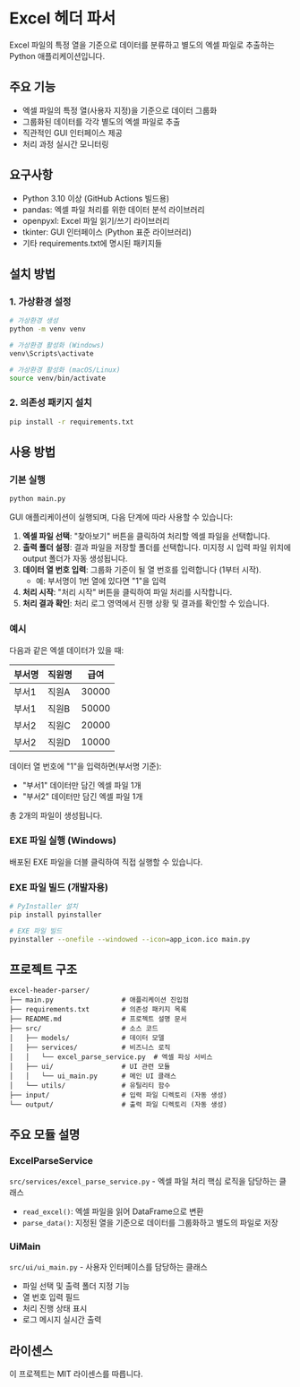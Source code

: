# Excel 헤더 파서

Excel 파일의 특정 열을 기준으로 데이터를 분류하고 별도의 엑셀 파일로 추출하는 Python 애플리케이션입니다.

## 주요 기능

- 엑셀 파일의 특정 열(사용자 지정)을 기준으로 데이터 그룹화
- 그룹화된 데이터를 각각 별도의 엑셀 파일로 추출
- 직관적인 GUI 인터페이스 제공
- 처리 과정 실시간 모니터링

## 요구사항

- Python 3.10 이상 (GitHub Actions 빌드용)
- pandas: 엑셀 파일 처리를 위한 데이터 분석 라이브러리
- openpyxl: Excel 파일 읽기/쓰기 라이브러리
- tkinter: GUI 인터페이스 (Python 표준 라이브러리)
- 기타 requirements.txt에 명시된 패키지들

## 설치 방법

### 1. 가상환경 설정

```bash
# 가상환경 생성
python -m venv venv

# 가상환경 활성화 (Windows)
venv\Scripts\activate

# 가상환경 활성화 (macOS/Linux)
source venv/bin/activate
```

### 2. 의존성 패키지 설치

```bash
pip install -r requirements.txt
```

## 사용 방법

### 기본 실행

```bash
python main.py
```

GUI 애플리케이션이 실행되며, 다음 단계에 따라 사용할 수 있습니다:

1. **엑셀 파일 선택**: "찾아보기" 버튼을 클릭하여 처리할 엑셀 파일을 선택합니다.
2. **출력 폴더 설정**: 결과 파일을 저장할 폴더를 선택합니다. 미지정 시 입력 파일 위치에 output 폴더가 자동 생성됩니다.
3. **데이터 열 번호 입력**: 그룹화 기준이 될 열 번호를 입력합니다 (1부터 시작).
   - 예: 부서명이 1번 열에 있다면 "1"을 입력
4. **처리 시작**: "처리 시작" 버튼을 클릭하여 파일 처리를 시작합니다.
5. **처리 결과 확인**: 처리 로그 영역에서 진행 상황 및 결과를 확인할 수 있습니다.

### 예시

다음과 같은 엑셀 데이터가 있을 때:

| 부서명 | 직원명 | 급여 |
|--------|--------|------|
| 부서1  | 직원A  | 30000|
| 부서1  | 직원B  | 50000|
| 부서2  | 직원C  | 20000|
| 부서2  | 직원D  | 10000|

데이터 열 번호에 "1"을 입력하면(부서명 기준):
- "부서1" 데이터만 담긴 엑셀 파일 1개
- "부서2" 데이터만 담긴 엑셀 파일 1개

총 2개의 파일이 생성됩니다.

### EXE 파일 실행 (Windows)

배포된 EXE 파일을 더블 클릭하여 직접 실행할 수 있습니다.

### EXE 파일 빌드 (개발자용)

```bash
# PyInstaller 설치
pip install pyinstaller

# EXE 파일 빌드
pyinstaller --onefile --windowed --icon=app_icon.ico main.py
```

## 프로젝트 구조

```
excel-header-parser/
├── main.py                 # 애플리케이션 진입점
├── requirements.txt        # 의존성 패키지 목록
├── README.md               # 프로젝트 설명 문서
├── src/                    # 소스 코드
│   ├── models/             # 데이터 모델
│   ├── services/           # 비즈니스 로직
│   │   └── excel_parse_service.py  # 엑셀 파싱 서비스
│   ├── ui/                 # UI 관련 모듈
│   │   └── ui_main.py      # 메인 UI 클래스
│   └── utils/              # 유틸리티 함수
├── input/                  # 입력 파일 디렉토리 (자동 생성)
└── output/                 # 출력 파일 디렉토리 (자동 생성)
```

## 주요 모듈 설명

### ExcelParseService

`src/services/excel_parse_service.py` - 엑셀 파일 처리 핵심 로직을 담당하는 클래스
- `read_excel()`: 엑셀 파일을 읽어 DataFrame으로 변환
- `parse_data()`: 지정된 열을 기준으로 데이터를 그룹화하고 별도의 파일로 저장

### UiMain

`src/ui/ui_main.py` - 사용자 인터페이스를 담당하는 클래스
- 파일 선택 및 출력 폴더 지정 기능
- 열 번호 입력 필드
- 처리 진행 상태 표시
- 로그 메시지 실시간 출력

## 라이센스

이 프로젝트는 MIT 라이센스를 따릅니다.
